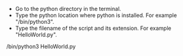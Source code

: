 * Go to the python directory in the terminal.
* Type the python location where python is installed. For example "/bin/python3".
* Type the filename of the script and its extension. For example "HelloWorld.py".

/bin/python3 HelloWorld.py